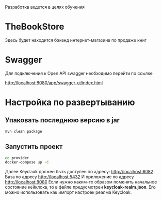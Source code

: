 Разработка ведется в целях обучения

# TheBookStore
Здесь будет находится бэкенд интернет-магазина по продаже книг 

# Swagger
Для подключения к Open API swagger необходимо перейти по ссылке

<http://localhost:8080/app/swagger-ui/index.html>

# Настройка по развертыванию 

## Упаковать последнюю версию в jar
```sh 
mvn clean package
```
## Запустить проект 
```sh
cd provider
docker-compose up -d
```
Далее Keyclaok должен быть доступен по адресу:
<http://localhost:8082>
База по адреcу
<http://localhost:5432>
И приложение по адреcу 
<http://localhost:8080>
Если нужно каким-то образом поменять начальное состояние кейклока, то в файле предусмотрен **keycloak-realm.json**. Его можно использовать как импорт настроек реалма Keycloak.
